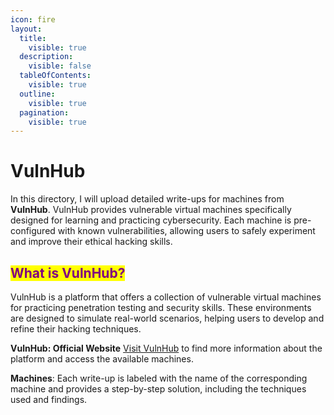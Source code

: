```yaml
---
icon: fire
layout:
  title:
    visible: true
  description:
    visible: false
  tableOfContents:
    visible: true
  outline:
    visible: true
  pagination:
    visible: true
---
```


# VulnHub

In this directory, I will upload detailed write-ups for machines from **VulnHub**. VulnHub provides vulnerable virtual machines specifically designed for learning and practicing cybersecurity. Each machine is pre-configured with known vulnerabilities, allowing users to safely experiment and improve their ethical hacking skills.

## <mark style="color:purple;">**What is VulnHub?**</mark>&#x20;

VulnHub is a platform that offers a collection of vulnerable virtual machines for practicing penetration testing and security skills. These environments are designed to simulate real-world scenarios, helping users to develop and refine their hacking techniques.

**VulnHub: Official Website** [Visit VulnHub](https://www.vulnhub.com) to find more information about the platform and access the available machines.

**Machines**: Each write-up is labeled with the name of the corresponding machine and provides a step-by-step solution, including the techniques used and findings.
